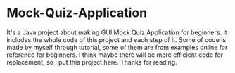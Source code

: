 # Mock-Quiz-Application
It's a Java project about making GUI Mock Quiz Application for beginners.
It includes the whole code of this project and each step of it.
Some of code is made by myself through tutorial, some of them are from examples online for reference for beginners.
I think maybe there will be more efficient code for replacement, so I put this project here.
Thanks for reading.
